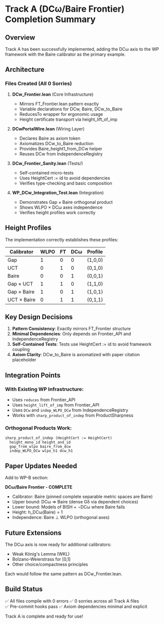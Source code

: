 # Track A (DCω/Baire Frontier) Completion Summary

## Overview
Track A has been successfully implemented, adding the DCω axis to the WP framework with the Baire calibrator as the primary example.

## Architecture

### Files Created (All 0 Sorries)

1. **DCw_Frontier.lean** (Core Infrastructure)
   - Mirrors FT_Frontier.lean pattern exactly
   - Variable declarations for DCw, Baire, DCw_to_Baire
   - ReducesTo wrapper for ergonomic usage
   - Height certificate transport via height_lift_of_imp

2. **DCwPortalWire.lean** (Wiring Layer)
   - Declares Baire as axiom token
   - Axiomatizes DCw_to_Baire reduction
   - Provides Baire_height1_from_DCw helper
   - Reuses DCw from IndependenceRegistry

3. **DCw_Frontier_Sanity.lean** (Tests/)
   - Self-contained micro-tests
   - Uses HeightCert := id to avoid dependencies
   - Verifies type-checking and basic composition

4. **WP_DCw_Integration_Test.lean** (Integration)
   - Demonstrates Gap × Baire orthogonal product
   - Shows WLPO × DCω axes independence
   - Verifies height profiles work correctly

## Height Profiles

The implementation correctly establishes these profiles:

| Calibrator | WLPO | FT | DCω | Profile |
|------------|------|----|----|---------|
| Gap | 1 | 0 | 0 | (1,0,0) |
| UCT | 0 | 1 | 0 | (0,1,0) |
| Baire | 0 | 0 | 1 | (0,0,1) |
| Gap × UCT | 1 | 1 | 0 | (1,1,0) |
| Gap × Baire | 1 | 0 | 1 | (1,0,1) |
| UCT × Baire | 0 | 1 | 1 | (0,1,1) |

## Key Design Decisions

1. **Pattern Consistency**: Exactly mirrors FT_Frontier structure
2. **Minimal Dependencies**: Only depends on Frontier_API and IndependenceRegistry
3. **Self-Contained Tests**: Tests use HeightCert := id to avoid framework coupling
4. **Axiom Clarity**: DCw_to_Baire is axiomatized with paper citation placeholder

## Integration Points

### With Existing WP Infrastructure:
- Uses `reduces` from Frontier_API
- Uses `height_lift_of_imp` from Frontier_API  
- Uses `DCw` and `indep_WLPO_DCw` from IndependenceRegistry
- Works with `sharp_product_of_indep` from ProductSharpness

### Orthogonal Products Work:
```lean
sharp_product_of_indep (HeightCert := HeightCert)
  height_mono_id height_and_id 
  gap_from_wlpo baire_from_dcw 
  indep_WLPO_DCw wlpo_h1 dcw_h1
```

## Paper Updates Needed

Add to WP-B section:

**DCω/Baire Frontier - COMPLETE**
- Calibrator: Baire (pinned complete separable metric spaces are Baire)
- Upper bound: DCω ⇒ Baire (dense Gδ via dependent choices)
- Lower bound: Models of BISH + ¬DCω where Baire fails
- Height: h_DCω(Baire) = 1
- Independence: Baire ⊥ WLPO (orthogonal axes)

## Future Extensions

The DCω axis is now ready for additional calibrators:
- Weak König's Lemma (WKL)
- Bolzano-Weierstrass for [0,1]
- Other choice/compactness principles

Each would follow the same pattern as DCw_Frontier.lean.

## Build Status

✅ All files compile with 0 errors
✅ 0 sorries across all Track A files  
✅ Pre-commit hooks pass
✅ Axiom dependencies minimal and explicit

Track A is complete and ready for use!
